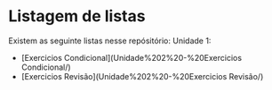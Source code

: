 # Listagem de listas

Existem as seguinte listas nesse repósitório: 
 Unidade 1:
 - [Exercicios Condicional](Unidade%202%20-%20Exercicios Condicional/)
 - [Exercicios Revisão](Unidade%202%20-%20Exercicios Revisão/)
